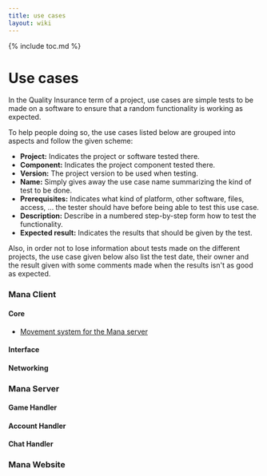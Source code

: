 ```yaml
---
title: use cases
layout: wiki
---
```

{% include toc.md %}
#  Use cases

In the Quality Insurance term of a project, use cases are simple tests to be made on a software to ensure that a random functionality is working as expected.

To help people doing so, the use cases listed below are grouped into aspects and follow the given scheme:

 * **Project:** Indicates the project or software tested there.
 * **Component:** Indicates the project component tested there.
 * **Version:** The project version to be used when testing.
 * **Name:** Simply gives away the use case name summarizing the kind of test to be done.
 * **Prerequisites:** Indicates what kind of platform, other software, files, access, ... the tester should have before being able to test this use case.
 * **Description:** Describe in a numbered step-by-step form how to test the functionality.
 * **Expected result:** Indicates the results that should be given by the test.

Also, in order not to lose information about tests made on the different projects, the use case given below also list the test date, their owner and the result given with some comments made when the results isn't as good as expected.

###  Mana Client

####  Core

 * [Movement system for the Mana server](manaserv-use_cases-characters_movement_system.html)

####  Interface

####  Networking


###  Mana Server

####  Game Handler

####  Account Handler

####  Chat Handler

###  Mana Website
